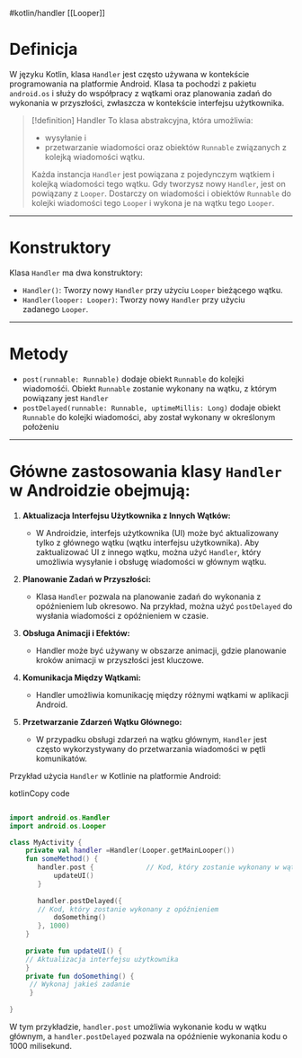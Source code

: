 #kotlin/handler
[[Looper]]


# Definicja 

W języku Kotlin, klasa `Handler` jest często używana w kontekście programowania na platformie Android. Klasa ta pochodzi z pakietu `android.os` i służy do współpracy z wątkami oraz planowania zadań do wykonania w przyszłości, zwłaszcza w kontekście interfejsu użytkownika.

>[!definition] Handler
>To klasa abstrakcyjna, która umożliwia:
>	- wysyłanie i 
>	- przetwarzanie 
> wiadomości oraz obiektów `Runnable` związanych z kolejką wiadomości wątku. 
> 
> Każda instancja `Handler` jest powiązana z pojedynczym wątkiem i kolejką wiadomości tego wątku. Gdy tworzysz nowy `Handler`, jest on powiązany z `Looper`. Dostarczy on wiadomości i obiektów `Runnable` do kolejki wiadomości tego `Looper` i wykona je na wątku tego `Looper`.

---------
# Konstruktory

Klasa `Handler` ma dwa konstruktory:

- `Handler()`: Tworzy nowy `Handler` przy użyciu `Looper` bieżącego wątku.
- `Handler(looper: Looper)`: Tworzy nowy `Handler` przy użyciu zadanego `Looper`.

----
# Metody

- `post(runnable: Runnable)` dodaje obiekt `Runnable` do kolejki wiadomośći. Obiekt `Runnable` zostanie wykonany na wątku, z którym powiązany jest `Handler`
- `postDelayed(runnable: Runnable, uptimeMillis: Long)` dodaje obiekt `Runnable` do kolejki wiadomości, aby został wykonany w określonym położeniu






----
# Główne zastosowania klasy `Handler` w Androidzie obejmują:

1. **Aktualizacja Interfejsu Użytkownika z Innych Wątków:**
    
    - W Androidzie, interfejs użytkownika (UI) może być aktualizowany tylko z głównego wątku (wątku interfejsu użytkownika). Aby zaktualizować UI z innego wątku, można użyć `Handler`, który umożliwia wysyłanie i obsługę wiadomości w głównym wątku.
    
1. **Planowanie Zadań w Przyszłości:**
    
    - Klasa `Handler` pozwala na planowanie zadań do wykonania z opóźnieniem lub okresowo. Na przykład, można użyć `postDelayed` do wysłania wiadomości z opóźnieniem w czasie.
    
1. **Obsługa Animacji i Efektów:**
    
    - Handler może być używany w obszarze animacji, gdzie planowanie kroków animacji w przyszłości jest kluczowe.
    
1. **Komunikacja Między Wątkami:**
    
    - Handler umożliwia komunikację między różnymi wątkami w aplikacji Android.
    
1. **Przetwarzanie Zdarzeń Wątku Głównego:**
    
    - W przypadku obsługi zdarzeń na wątku głównym, `Handler` jest często wykorzystywany do przetwarzania wiadomości w pętli komunikatów.

Przykład użycia `Handler` w Kotlinie na platformie Android:

kotlinCopy code
```kotlin

import android.os.Handler 
import android.os.Looper  

class MyActivity {     
	private val handler =Handler(Looper.getMainLooper())     
	fun someMethod() { 
	   handler.post {             // Kod, który zostanie wykonany w wątku głównym             
		   updateUI()         
	   }          
	   
	   handler.postDelayed({
	   // Kod, który zostanie wykonany z opóźnieniem             
		   doSomething()         
	   }, 1000)     
	}      
	
	private fun updateUI() {         
	// Aktualizacja interfejsu użytkownika     
	}      
	private fun doSomething() {        
	 // Wykonaj jakieś zadanie     
	 } 
	 
}
```

W tym przykładzie, `handler.post` umożliwia wykonanie kodu w wątku głównym, a `handler.postDelayed` pozwala na opóźnienie wykonania kodu o 1000 milisekund.





